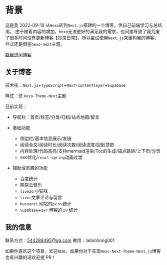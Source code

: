 # 背景

这是我 2022-09-19 从`Hexo`转到`Next.js`搭建的一个博客，供自己前端学习与总结用。
由于随着内容的增加，`Hexo`无法更好的满足我的需求，也间接导致了我荒废了很多时间没有更新博客【抄录日常】，所以尝试使用`Next.js`来重构我的博客，样式还是借鉴`hexo-next`主题。

[戳我访问博客](https://laibh.com)

## 关于博客

技术栈：`Next.js`+`TypeScript`+`Next-contentlayer`+`Supabase`

样式：仿 `Hexo-Theme-Next`主题

目前实现：

- 导航栏：首页/标签/分类/归档/站点地图/留言
- 基础功能

  - 侧边栏/基本信息展示/友链
  - 阅读全文/阅读时长/阅读次数/阅读进度/回到顶部
  - 内容处理/代码高亮/支持mermaid渲染/Toc的生成/锚点跳转/上下页/分页
  - seo优化/`react-spring`动画过渡

- 辅助或有趣的功能
  - 百度统计
  - 网易云音乐
  - `live2d` 小猫咪
  - `liver`文章评论与留言
  - `busuanzi` 网站的`pv` `uv`统计
  - `Supabase`+`swr` 博客的 `pv` 统计

## 我的信息

联系方式：544289495@qq.com
微信：laibinhong001

如果你喜欢这个项目，欢迎star。如果你对于实现`Hexo-Next-Theme-Next.js`博客也有兴趣的话欢迎提 PR！
